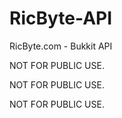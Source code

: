 RicByte-API
===========
RicByte.com - Bukkit API

NOT FOR PUBLIC USE.

NOT FOR PUBLIC USE.

NOT FOR PUBLIC USE.
